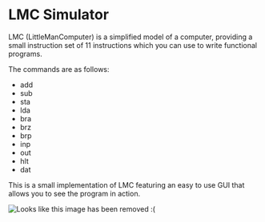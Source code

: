 
# LMC Simulator

LMC (LittleManComputer) is a simplified model of a computer, providing a small instruction set of 11 instructions which you can use to write functional programs.

The commands are as follows:

* add
* sub
* sta
* lda
* bra
* brz
* brp
* inp
* out
* hlt
* dat

This is a small implementation of LMC featuring an easy to use GUI that allows you to see the program in action.

![Looks like this image has been removed :(](http://benedictallen.net/assets/img/LMC%20Simulator.png)
